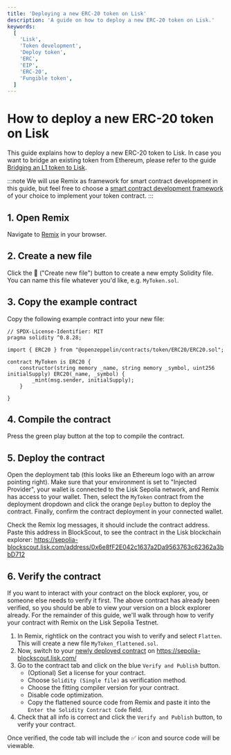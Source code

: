 ```yaml
---
title: 'Deploying a new ERC-20 token on Lisk'
description: 'A guide on how to deploy a new ERC-20 token on Lisk.'
keywords:
  [
    'Lisk',
    'Token development',
    'Deploy token',
    'ERC',
    'EIP',
    'ERC-20',
    'Fungible token',
  ]
---
```


# How to deploy a new ERC-20 token on Lisk

This guide explains how to deploy a new ERC-20 token to Lisk.
In case you want to bridge an existing token from Ethereum, please refer to the guide [Bridging an L1 token to Lisk](../add-token-to-lisk).

:::note
We will use Remix as framework for smart contract development in this guide, but feel free to choose a [smart contract development framework](/category/building-on-lisk/deploying-smart-contract) of your choice to implement your token contract.
:::

## 1. Open Remix

Navigate to [Remix](https://remix.ethereum.org) in your browser.

## 2. Create a new file

Click the 📄 ("Create new file") button to create a new empty Solidity file.
You can name this file whatever you'd like, e.g. `MyToken.sol`.

## 3. Copy the example contract

Copy the following example contract into your new file:

```solidity
// SPDX-License-Identifier: MIT
pragma solidity ^0.8.28;

import { ERC20 } from "@openzeppelin/contracts/token/ERC20/ERC20.sol";

contract MyToken is ERC20 {
    constructor(string memory _name, string memory _symbol, uint256 initialSupply) ERC20(_name, _symbol) {
        _mint(msg.sender, initialSupply);
    }
    
}
```

## 4. Compile the contract

Press the green play button at the top to compile the contract.

## 5. Deploy the contract

Open the deployment tab (this looks like an Ethereum logo with an arrow pointing right).
Make sure that your environment is set to "Injected Provider", your wallet is connected to the Lisk Sepolia network, and Remix has access to your wallet.
Then, select the `MyToken` contract from the deployment dropdown and click the orange `Deploy` button to deploy the contract.
Finally, confirm the contract deployment in your connected wallet.

Check the Remix log messages, it should include the contract address.
Paste this address in BlockScout, to see the contract in the Lisk blockchain explorer: https://sepolia-blockscout.lisk.com/address/0x6e8fF2E042c1637a2Da9563763c62362a3bbD712

## 6. Verify the contract

If you want to interact with your contract on the block explorer, you, or someone else needs to verify it first.
The above contract has already been verified, so you should be able to view your version on a block explorer already.
For the remainder of this guide, we'll walk through how to verify your contract with Remix on the Lisk Sepolia Testnet.

1. In Remix, rightlick on the contract you wish to verify and select `Flatten`.
  This will create a new file `MyToken_flattened.sol`.
2. Now, switch to your [newly deployed contract](https://sepolia-blockscout.lisk.com/address/0x6e8fF2E042c1637a2Da9563763c62362a3bbD712) on https://sepolia-blockscout.lisk.com/
3. Go to the contract tab and click on the blue `Verify and Publish` button.
    - (Optional) Set a license for your contract.
    - Choose `Solidity (Single file)` as verification method.
    - Choose the fitting compiler version for your contract.
    - Disable code optimization.
    - Copy the flattened source code from Remix and paste it into the `Enter the Solidity Contract Code` field.
4. Check that all info is correct and click the `Verify and Publish` button, to verify your contract.
  
  Once verified, the code tab will include the ✅ icon and source code will be viewable.
